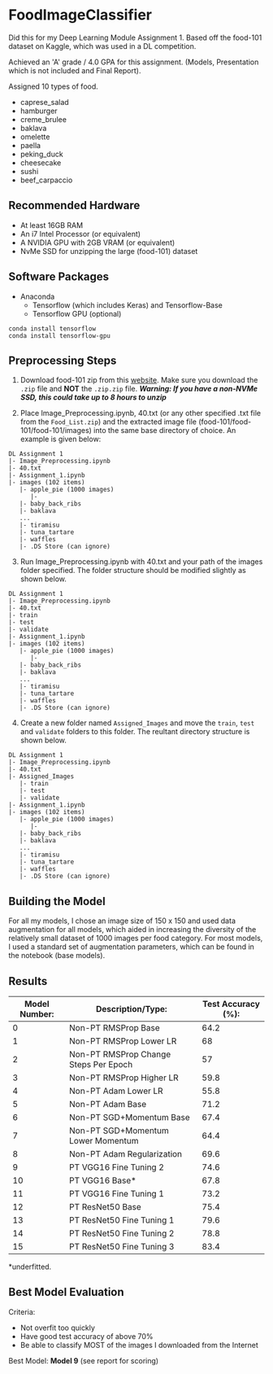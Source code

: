 # FoodImageClassifier
Did this for my Deep Learning Module Assignment 1. Based off the food-101 dataset on Kaggle, which was used in a DL competition.

Achieved an 'A' grade / 4.0 GPA for this assignment. (Models, Presentation which is not included and Final Report).

Assigned 10 types of food.
* caprese_salad
* hamburger
* creme_brulee
* baklava
* omelette
* paella
* peking_duck
* cheesecake
* sushi
* beef_carpaccio

## Recommended Hardware
* At least 16GB RAM
* An i7 Intel Processor (or equivalent)
* A NVIDIA GPU with 2GB VRAM (or equivalent)
* NvMe SSD for unzipping the large (food-101) dataset

## Software Packages
* Anaconda
   * Tensorflow (which includes Keras) and Tensorflow-Base
   * Tensorflow GPU (optional)
   
```
conda install tensorflow
conda install tensorflow-gpu
```


## Preprocessing Steps
1) Download food-101 zip from this [website](https://www.kaggle.com/dansbecker/food-101). Make sure you download the `.zip` file and **NOT** the `.zip.zip` file. 
***Warning: If you have a non-NVMe SSD, this could take up to 8 hours to unzip***

2) Place Image_Preprocessing.ipynb, 40.txt (or any other specified .txt file from the `Food_List.zip`) and the extracted image file (food-101/food-101/food-101/images) into the same base directory of choice. An example is given below:

```
DL Assignment 1
|- Image_Preprocessing.ipynb
|- 40.txt
|- Assignment_1.ipynb
|- images (102 items)
   |- apple_pie (1000 images)
      |-
   |- baby_back_ribs
   |- baklava
   ...
   |- tiramisu
   |- tuna_tartare
   |- waffles
   |- .DS Store (can ignore)
```
3) Run Image_Preprocessing.ipynb with 40.txt and your path of the images folder specified. The folder structure should be modified slightly
as shown below.
```
DL Assignment 1
|- Image_Preprocessing.ipynb
|- 40.txt
|- train
|- test
|- validate
|- Assignment_1.ipynb
|- images (102 items)
   |- apple_pie (1000 images)
      |-
   |- baby_back_ribs
   |- baklava
   ...
   |- tiramisu
   |- tuna_tartare
   |- waffles
   |- .DS Store (can ignore)
```

4) Create a new folder named `Assigned_Images` and move the `train`, `test` and `validate` folders to this folder. The reultant directory structure is shown below.
```
DL Assignment 1
|- Image_Preprocessing.ipynb
|- 40.txt
|- Assigned_Images
   |- train
   |- test
   |- validate
|- Assignment_1.ipynb
|- images (102 items)
   |- apple_pie (1000 images)
      |-
   |- baby_back_ribs
   |- baklava
   ...
   |- tiramisu
   |- tuna_tartare
   |- waffles
   |- .DS Store (can ignore)
```

## Building the Model
For all my models, I chose an image size of 150 x 150 and used data augmentation for all models, which aided in increasing the diversity of the relatively small dataset of 1000 images per food category. For most models, I used a standard set of augmentation parameters, which can be found in the notebook (base models).

## Results
| Model Number:  | Description/Type:                     |Test Accuracy (%):|
| -------------  | ------------------------------------- | ---------------- |
| 0              | Non-PT RMSProp Base                   | 64.2             |
| 1              | Non-PT RMSProp Lower LR               | 68               |
| 2              | Non-PT RMSProp Change Steps Per Epoch | 57               |
| 3              | Non-PT RMSProp Higher LR              | 59.8             |
| 4              | Non-PT Adam Lower LR                  | 55.8             |
| 5              | Non-PT Adam Base                      | 71.2             |
| 6              | Non-PT SGD+Momentum Base              | 67.4             |
| 7              | Non-PT SGD+Momentum Lower Momentum    | 64.4             |
| 8              | Non-PT Adam Regularization            | 69.6             |
| 9              | PT VGG16 Fine Tuning 2                | 74.6             |
| 10             | PT VGG16 Base*                        | 67.8             |
| 11             | PT VGG16 Fine Tuning 1                | 73.2             |
| 12             | PT ResNet50 Base                      | 75.4             |
| 13             | PT ResNet50 Fine Tuning 1             | 79.6             |
| 14             | PT ResNet50 Fine Tuning 2             | 78.8             |
| 15             | PT ResNet50 Fine Tuning 3             | 83.4             |

*underfitted.

## Best Model Evaluation
Criteria:
* Not overfit too quickly
* Have good test accuracy of above 70%
* Be able to classify MOST of the images I downloaded from the Internet

Best Model: **Model 9** (see report for scoring)

